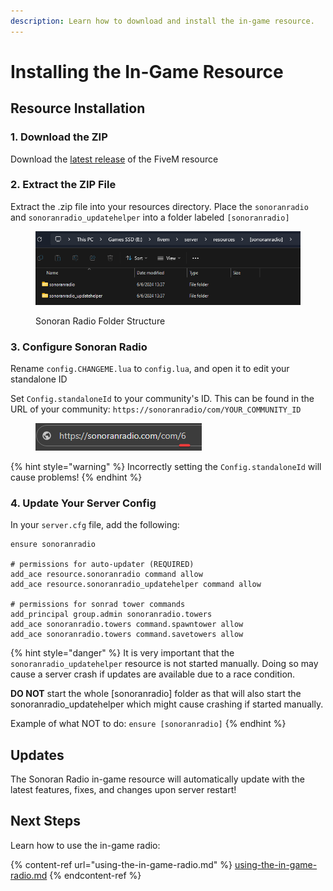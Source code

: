 ```yaml
---
description: Learn how to download and install the in-game resource.
---
```


# Installing the In-Game Resource

## Resource Installation

### 1. Download the ZIP

Download the [latest release](https://download.sonoransoftware.com/sonoranradio/fivem/latest.zip) of the FiveM resource

### 2. Extract the ZIP File

Extract the .zip file into your resources directory. Place the `sonoranradio` and `sonoranradio_updatehelper` into a folder labeled `[sonoranradio]`

<figure><img src="../../.gitbook/assets/explorer_tVF7A0zXhJ (1).png" alt=""><figcaption><p>Sonoran Radio Folder Structure</p></figcaption></figure>

### 3. Configure Sonoran Radio

Rename `config.CHANGEME.lua` to `config.lua`, and open it to edit your standalone ID

Set `Config.standaloneId` to your community's ID. This can be found in the URL of your community: `https://sonoranradio/com/YOUR_COMMUNITY_ID`

<div align="left">

<figure><img src="../../.gitbook/assets/chrome_yYsUnDSZKa.png" alt=""><figcaption></figcaption></figure>

</div>

{% hint style="warning" %}
Incorrectly setting the `Config.standaloneId` will cause problems!
{% endhint %}

### 4. Update Your Server Config

In your `server.cfg` file, add the following:

```
ensure sonoranradio

# permissions for auto-updater (REQUIRED)
add_ace resource.sonoranradio command allow
add_ace resource.sonoranradio_updatehelper command allow

# permissions for sonrad tower commands
add_principal group.admin sonoranradio.towers
add_ace sonoranradio.towers command.spawntower allow
add_ace sonoranradio.towers command.savetowers allow
```

{% hint style="danger" %}
It is very important that the `sonoranradio_updatehelper` resource is not started manually. Doing so may cause a server crash if updates are available due to a race condition.

**DO NOT** start the whole \[sonoranradio] folder as that will also start the sonoranradio\_updatehelper which might cause crashing if started manually.

Example of what NOT to do: `ensure [sonoranradio]`
{% endhint %}

## Updates <a href="#updates" id="updates"></a>

The Sonoran Radio in-game resource will automatically update with the latest features, fixes, and changes upon server restart!

## Next Steps

Learn how to use the in-game radio:

{% content-ref url="using-the-in-game-radio.md" %}
[using-the-in-game-radio.md](using-the-in-game-radio.md)
{% endcontent-ref %}
